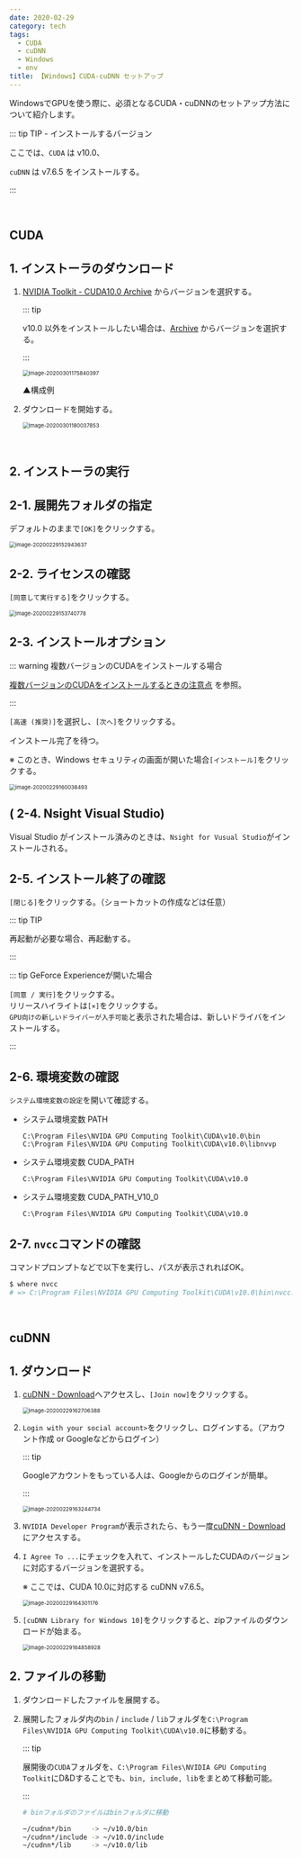 ```yaml
---
date: 2020-02-29
category: tech
tags:
  - CUDA
  - cuDNN
  - Windows
  - env
title: 【Windows】CUDA-cuDNN セットアップ
---
```




WindowsでGPUを使う際に、必須となるCUDA・cuDNNのセットアップ方法について紹介します。

::: tip TIP - インストールするバージョン

ここでは、`CUDA` は v10.0、

`cuDNN` は v7.6.5 をインストールする。

:::

<br>

## CUDA

## 1. インストーラのダウンロード

1. [NVIDIA Toolkit - CUDA10.0 Archive](https://developer.nvidia.com/cuda-10.0-download-archive) からバージョンを選択する。

   ::: tip

   v10.0 以外をインストールしたい場合は、[Archive](https://developer.nvidia.com/cuda-toolkit-archive) からバージョンを選択する。

   :::

   <img src="../.vuepress/public/assets/image-20200301175840397.png" alt="image-20200301175840397" style="zoom:67%;" />

   ▲構成例

2. ダウンロードを開始する。

   <img src="../.vuepress/public/assets/image-20200301180037853.png" alt="image-20200301180037853" style="zoom:67%;" />

<br>

## 2. インストーラの実行

## <HC/> 2-1. 展開先フォルダの指定

デフォルトのままで`[OK]`をクリックする。

<img src="../.vuepress/public/assets/image-20200229152943637.png" alt="image-20200229152943637" style="zoom: 67%;" />

## <HC/> 2-2. ライセンスの確認

`[同意して実行する]`をクリックする。

<img src="../.vuepress/public/assets/image-20200229153740778.png" alt="image-20200229153740778" style="zoom:67%;" />

## <HC/> 2-3. インストールオプション

::: warning 複数バージョンのCUDAをインストールする場合

<u>[複数バージョンのCUDAをインストールするときの注意点](https://ichiya.netlify.com/posts/2020/02/29/_20200229-2.html)</u> を参照。

:::

 `[高速 (推奨)]`を選択し、`[次へ]`をクリックする。

インストール完了を待つ。

※ このとき、Windows セキュリティの画面が開いた場合`[インストール]`をクリックする。

<img src="../.vuepress/public/assets/image-20200229160038493-1582959671166.png" alt="image-20200229160038493" style="zoom:67%;" />

## (<HC/> 2-4. Nsight Visual Studio)

Visual Studio がインストール済みのときは、`Nsight for Vusual Studio`がインストールされる。

## <HC/> 2-5. インストール終了の確認

`[閉じる]`をクリックする。（ショートカットの作成などは任意）

::: tip TIP

再起動が必要な場合、再起動する。

:::

::: tip GeForce Experienceが開いた場合

`[同意 / 実行]`をクリックする。  
リリースハイライトは`[×]`をクリックする。  
`GPU向けの新しいドライバーが入手可能`と表示された場合は、新しいドライバをインストールする。

:::

## <HC/> 2-6. 環境変数の確認

`システム環境変数の設定`を開いて確認する。

+ システム環境変数 PATH

    ```
    C:\Program Files\NVIDA GPU Computing Toolkit\CUDA\v10.0\bin
    C:\Program Files\NVIDA GPU Computing Toolkit\CUDA\v10.0\libnvvp
    ```

+ システム環境変数 CUDA_PATH

    ```
    C:\Program Files\NVIDIA GPU Computing Toolkit\CUDA\v10.0
    ```

* システム環境変数 CUDA_PATH_V10_0

    ```
    C:\Program Files\NVIDIA GPU Computing Toolkit\CUDA\v10.0
    ```

## <HC/> 2-7. `nvcc`コマンドの確認

コマンドプロンプトなどで以下を実行し、パスが表示されればOK。

```sh
$ where nvcc
# => C:\Program Files\NVIDIA GPU Computing Toolkit\CUDA\v10.0\bin\nvcc.exe
```

<br>

## cuDNN

## 1. ダウンロード

1. [cuDNN - Download](https://developer.nvidia.com/rdp/form/cudnn-download-survey)へアクセスし、`[Join now]`をクリックする。

   <img src="../.vuepress/public/assets/image-20200229162706388.png" alt="image-20200229162706388" style="zoom:67%;" />

2. `Login with your social account>`をクリックし、ログインする。（アカウント作成 or Googleなどからログイン）

   ::: tip

   Googleアカウントをもっている人は、Googleからのログインが簡単。

   :::

   <img src="../.vuepress/public/assets/image-20200229163244734.png" alt="image-20200229163244734" style="zoom:67%;" />

3. `NVIDIA Developer Program`が表示されたら、もう一度[cuDNN - Download](https://developer.nvidia.com/rdp/form/cudnn-download-survey)にアクセスする。

4. `I Agree To ...`にチェックを入れて、インストールしたCUDAのバージョンに対応するバージョンを選択する。

   ※ ここでは、CUDA 10.0に対応する cuDNN v7.6.5。

   <img src="../.vuepress/public/assets/image-20200229164301176.png" alt="image-20200229164301176" style="zoom:67%;" />

5. `[cuDNN Library for Windows 10]`をクリックすると、zipファイルのダウンロードが始まる。

   <img src="../.vuepress/public/assets/image-20200229164858928.png" alt="image-20200229164858928" style="zoom:67%;" />

## 2. ファイルの移動

1. ダウンロードしたファイルを展開する。

2. 展開したフォルダ内の`bin` / `include` / `lib`フォルダを`C:\Program Files\NVIDIA GPU Computing Toolkit\CUDA\v10.0`に移動する。

   ::: tip

   展開後の`CUDA`フォルダを、`C:\Program Files\NVIDIA GPU Computing Toolkit`にD&Dすることでも、`bin, include, lib`をまとめて移動可能。

   :::

   ```sh
   # binフォルダのファイルはbinフォルダに移動
   
   ~/cudnn*/bin     -> ~/v10.0/bin
   ~/cudnn*/include -> ~/v10.0/include
   ~/cudnn*/lib     -> ~/v10.0/lib
   ```

